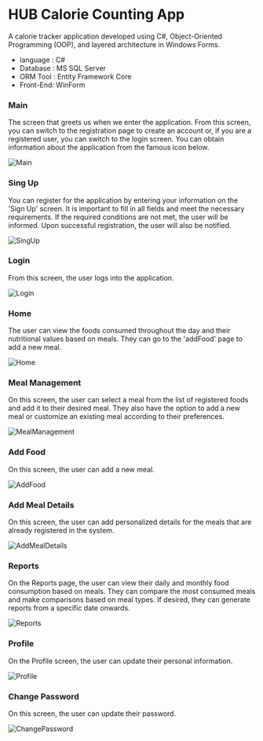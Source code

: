 # HUB Calorie Counting App
A calorie tracker application developed using C#, Object-Oriented Programming (OOP), and layered architecture in Windows Forms.

- language : C#
- Database : MS SQL Server
- ORM Tool : Entity Framework Core
- Front-End: WinForm

### Main
The screen that greets us when we enter the application. From this screen, you can switch to the registration page to create an account or, if you are a registered user, you can switch to the login screen. You can obtain information about the application from the famous icon below.

![Main](/Git%20Images/Main.png)

### Sing Up
You can register for the application by entering your information on the 'Sign Up' screen. It is important to fill in all fields and meet the necessary requirements. If the required conditions are not met, the user will be informed. Upon successful registration, the user will also be notified.

![SingUp](/Git%20Images/SingUp.png)

### Login
From this screen, the user logs into the application.

![Login](/Git%20Images/Login.png)

### Home
The user can view the foods consumed throughout the day and their nutritional values based on meals. They can go to the 'addFood' page to add a new meal.

![Home](/Git%20Images/Home.png)

### Meal Management
On this screen, the user can select a meal from the list of registered foods and add it to their desired meal. They also have the option to add a new meal or customize an existing meal according to their preferences.

![MealManagement](/Git%20Images/mealManagement.png) 

### Add Food
On this screen, the user can add a new meal.

![AddFood](/Git%20Images/AddFood.png) 

### Add Meal Details
On this screen, the user can add personalized details for the meals that are already registered in the system.

![AddMealDetails](/Git%20Images/addMealDetails..png) 

### Reports
On the Reports page, the user can view their daily and monthly food consumption based on meals. They can compare the most consumed meals and make comparisons based on meal types. If desired, they can generate reports from a specific date onwards.

![Reports](/Git%20Images/Rapors.png) 

### Profile
On the Profile screen, the user can update their personal information.

![Profile](/Git%20Images/Profile.png) 

### Change Password
On this screen, the user can update their password.

![ChangePassword](/Git%20Images/ChangePassword.png) 




